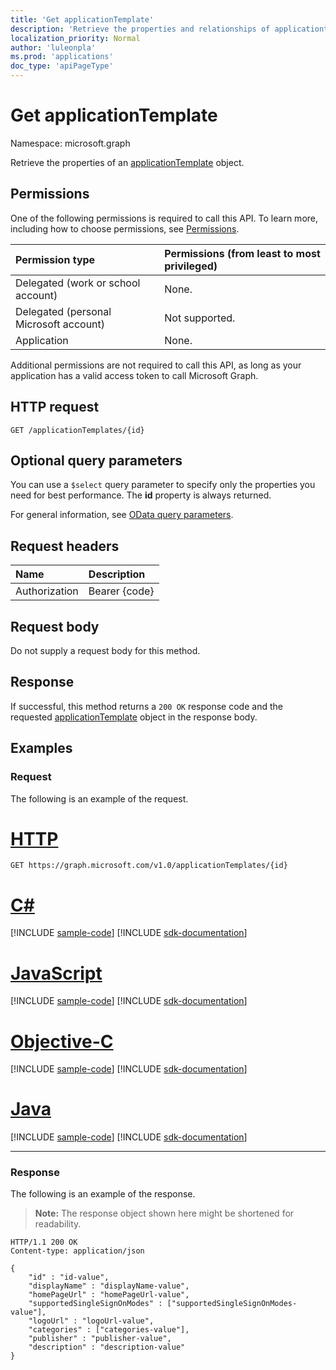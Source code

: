 ```yaml
---
title: 'Get applicationTemplate'
description: 'Retrieve the properties and relationships of applicationtemplate object.'
localization_priority: Normal
author: 'luleonpla'
ms.prod: 'applications'
doc_type: 'apiPageType'
---
```


# Get applicationTemplate

Namespace: microsoft.graph

Retrieve the properties of an [applicationTemplate](../resources/applicationtemplate.md) object.

## Permissions

One of the following permissions is required to call this API. To learn more, including how to choose permissions, see [Permissions](/graph/permissions-reference).

| Permission type                        | Permissions (from least to most privileged) |
| :------------------------------------- | :------------------------------------------ |
| Delegated (work or school account)     | None.                                       |
| Delegated (personal Microsoft account) | Not supported.                              |
| Application                            | None.                                       |

Additional permissions are not required to call this API, as long as your application has a valid access token to call Microsoft Graph.

## HTTP request

<!-- { "blockType": "ignored" } -->

```http
GET /applicationTemplates/{id}
```

## Optional query parameters

You can use a `$select` query parameter to specify only the properties you need for best performance. The **id** property is always returned.

For general information, see [OData query parameters](/graph/query-parameters).

## Request headers

| Name          | Description   |
| :------------ | :------------ |
| Authorization | Bearer {code} |

## Request body

Do not supply a request body for this method.

## Response

If successful, this method returns a `200 OK` response code and the requested [applicationTemplate](../resources/applicationtemplate.md) object in the response body.

## Examples

### Request

The following is an example of the request.


# [HTTP](#tab/http)
<!-- {
  "blockType": "request",
  "name": "get_applicationtemplate"
}-->

```msgraph-interactive
GET https://graph.microsoft.com/v1.0/applicationTemplates/{id}
```
# [C#](#tab/csharp)
[!INCLUDE [sample-code](../includes/snippets/csharp/get-applicationtemplate-csharp-snippets.md)]
[!INCLUDE [sdk-documentation](../includes/snippets/snippets-sdk-documentation-link.md)]

# [JavaScript](#tab/javascript)
[!INCLUDE [sample-code](../includes/snippets/javascript/get-applicationtemplate-javascript-snippets.md)]
[!INCLUDE [sdk-documentation](../includes/snippets/snippets-sdk-documentation-link.md)]

# [Objective-C](#tab/objc)
[!INCLUDE [sample-code](../includes/snippets/objc/get-applicationtemplate-objc-snippets.md)]
[!INCLUDE [sdk-documentation](../includes/snippets/snippets-sdk-documentation-link.md)]

# [Java](#tab/java)
[!INCLUDE [sample-code](../includes/snippets/java/get-applicationtemplate-java-snippets.md)]
[!INCLUDE [sdk-documentation](../includes/snippets/snippets-sdk-documentation-link.md)]

---


### Response

The following is an example of the response.

> **Note:** The response object shown here might be shortened for readability. 

<!-- {
  "blockType": "response",
  "truncated": true,
  "@odata.type": "microsoft.graph.applicationTemplate"
} -->

```http
HTTP/1.1 200 OK
Content-type: application/json

{
	"id" : "id-value",
	"displayName" : "displayName-value",
	"homePageUrl" : "homePageUrl-value",
	"supportedSingleSignOnModes" : ["supportedSingleSignOnModes-value"],
	"logoUrl" : "logoUrl-value",
	"categories" : ["categories-value"],
	"publisher" : "publisher-value",
	"description" : "description-value"
}
```

<!-- uuid: 16cd6b66-4b1a-43a1-adaf-3a886856ed98
2019-02-04 14:57:30 UTC -->
<!-- {
  "type": "#page.annotation",
  "description": "Get applicationTemplate",
  "keywords": "",
  "section": "documentation",
  "tocPath": ""
}-->
